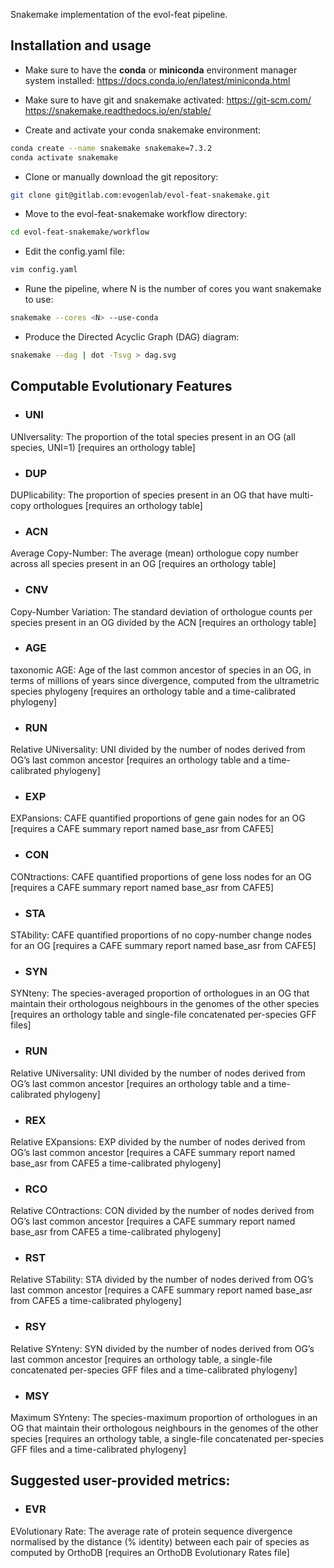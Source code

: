 Snakemake implementation of the evol-feat pipeline.

## Installation and usage
* Make sure to have the **conda** or **miniconda** environment manager system installed:
https://docs.conda.io/en/latest/miniconda.html

* Make sure to have git and snakemake activated:
https://git-scm.com/
https://snakemake.readthedocs.io/en/stable/

* Create and activate your conda snakemake environment:
```bash
conda create --name snakemake snakemake=7.3.2
conda activate snakemake
```

* Clone or manually download the git repository:
```bash
git clone git@gitlab.com:evogenlab/evol-feat-snakemake.git
```

* Move to the evol-feat-snakemake workflow directory:
```bash
cd evol-feat-snakemake/workflow
```

* Edit the config.yaml file:
```bash
vim config.yaml
```

* Rune the pipeline, where N is the number of cores you want snakemake to use:
```bash
snakemake --cores <N> --use-conda
```

* Produce the Directed Acyclic Graph (DAG) diagram:
```bash
snakemake --dag | dot -Tsvg > dag.svg
```

## Computable Evolutionary Features
* ### UNI
UNIversality: The proportion of the total species present in an OG (all species, UNI=1) [requires an orthology table]
* ### DUP
DUPlicability: The proportion of species present in an OG that have multi-copy orthologues [requires an orthology table]
* ### ACN
Average Copy-Number: The average (mean) orthologue copy number across all species present in an OG [requires an orthology table]
* ### CNV
Copy-Number Variation: The standard deviation of orthologue counts per species present in an OG divided by the ACN [requires an orthology table]
* ### AGE
taxonomic AGE: Age of the last common ancestor of species in an OG, in terms of millions of years since divergence, computed from the ultrametric species phylogeny  [requires an orthology table and a time-calibrated phylogeny]
* ### RUN
Relative UNiversality: UNI divided by the number of nodes derived from OG’s last common ancestor [requires an orthology table and a time-calibrated phylogeny]
* ### EXP
EXPansions: CAFE quantified proportions of gene gain nodes for an OG [requires a CAFE summary report named base_asr from CAFE5]
* ### CON
CONtractions: CAFE quantified proportions of gene loss nodes for an OG [requires a CAFE summary report named base_asr from CAFE5]
* ### STA
STAbility: CAFE quantified proportions of no copy-number change nodes for an OG [requires a CAFE summary report named base_asr from CAFE5]
* ### SYN
SYNteny: The species-averaged proportion of orthologues in an OG that maintain their orthologous neighbours in the genomes of the other species [requires an orthology table and single-file concatenated per-species GFF files]
* ### RUN
Relative UNiversality: UNI divided by the number of nodes derived from OG’s last common ancestor [requires an orthology table and a time-calibrated phylogeny]
* ### REX
Relative EXpansions: EXP divided by the number of nodes derived from OG’s last common ancestor [requires a CAFE summary report named base_asr from CAFE5 a time-calibrated phylogeny]
* ### RCO
Relative COntractions: CON divided by the number of nodes derived from OG’s last common ancestor [requires a CAFE summary report named base_asr from CAFE5 a time-calibrated phylogeny]
* ### RST
Relative STability: STA divided by the number of nodes derived from OG’s last common ancestor [requires a CAFE summary report named base_asr from CAFE5 a time-calibrated phylogeny]
* ### RSY
Relative SYnteny: SYN divided by the number of nodes derived from OG’s last common ancestor [requires an orthology table, a single-file concatenated per-species GFF files and a time-calibrated phylogeny]
* ### MSY
Maximum SYnteny: The species-maximum proportion of orthologues in an OG that maintain their orthologous neighbours in the genomes of the other species  [requires an orthology table, a single-file concatenated per-species GFF files and a time-calibrated phylogeny]

## Suggested user-provided metrics:
* ### EVR
EVolutionary Rate: The average rate of protein sequence divergence normalised by the distance (% identity) between each pair of species as computed by OrthoDB [requires an OrthoDB Evolutionary Rates file]
